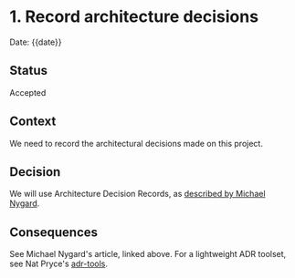 # 1. Record architecture decisions

Date: {{date}}

## Status

Accepted

## Context

We need to record the architectural decisions made on this project.

## Decision

We will use Architecture Decision Records, as [described by Michael Nygard](https://cognitect.com/blog/2011/11/15/documenting-architecture-decisions).

## Consequences

See Michael Nygard's article, linked above. For a lightweight ADR toolset, see Nat Pryce's [adr-tools](https://github.com/npryce/adr-tools).
